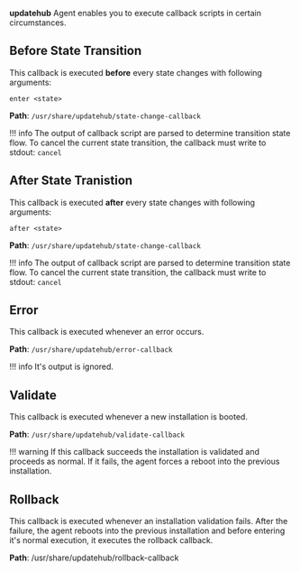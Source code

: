 **updatehub** Agent enables you to execute callback scripts in certain circumstances.

## Before State Transition

This callback is executed **before** every state changes with following arguments:

```enter <state>```

**Path**: ```/usr/share/updatehub/state-change-callback```

!!! info
    The output of callback script are parsed to determine transition state flow.
    To cancel the current state transition, the callback must write to stdout: ```cancel```

## After State Tranistion

This callback is executed **after** every state changes with following arguments:

```after <state>```

**Path**: ```/usr/share/updatehub/state-change-callback```

!!! info
    The output of callback script are parsed to determine transition state flow.
    To cancel the current state transition, the callback must write to stdout: ```cancel```

## Error

This callback is executed whenever an error occurs.

**Path**: ```/usr/share/updatehub/error-callback```

!!! info
    It's output is ignored.

## Validate

This callback is executed whenever a new installation is booted.

**Path**: ```/usr/share/updatehub/validate-callback```

!!! warning
    If this callback succeeds the installation is validated and proceeds as normal.
    If it fails, the agent forces a reboot into the previous installation.

## Rollback

This callback is executed whenever an installation validation fails.
After the failure, the agent reboots into the previous installation and before
entering it's normal execution, it executes the rollback callback.

**Path**: /usr/share/updatehub/rollback-callback